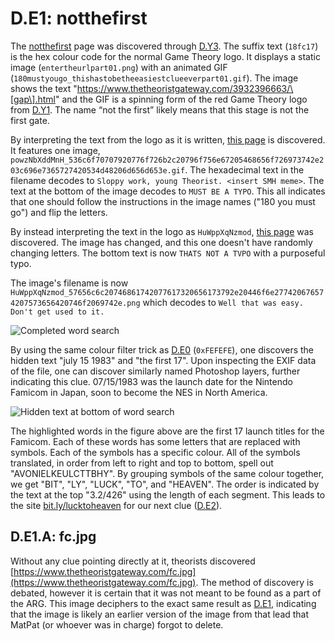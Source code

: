 # D.E1: notthefirst

The [notthefirst](https://www.thetheoristgateway.com/notthefirst18fc17.html) page was discovered through [D.Y3](d.y3.md).
The suffix text \(`18fc17`\) is the hex colour code for the normal Game Theory logo.
It displays a static image \(`entertheurlpart01.png`\) with an animated GIF \(`180mustyougo_thishastobetheeasiestclueeverpart01.gif`\).
The image shows the text "https://www.thetheoristgateway.com/3932396663/\[gap\].html" and the GIF is a spinning form of the red Game Theory logo from [D.Y1](d.y1.md).
The name “not the first” likely means that this stage is not the first gate.

By interpreting the text from the logo as it is written, [this page](https://www.thetheoristgateway.com/3932396663/powzNbXddMnH.html) is discovered.
It features one image, `powzNbXddMnH_536c6f70707920776f726b2c20796f756e67205468656f726973742e203c696e7365727420534d48206d656d653e.gif`.
The hexadecimal text in the filename decodes to `Sloppy work, young Theorist. <insert SMH meme>`.
The text at the bottom of the image decodes to `MUST BE A TYPO`.
This all indicates that one should follow the instructions in the image names \("180 you must go"\) and flip the letters.

By instead interpreting the text in the logo as `HuWppXqNzmod`, [this page](https://www.thetheoristgateway.com/3932396663/HuWppXqNzmod.html) was discovered.
The image has changed, and this one doesn't have randomly changing letters.
The bottom text is now `THATS NOT A TVPO` with a purposeful typo.

The image's filename is now `HuWppXqNzmod_57656c6c20746861742077617320656173792e20446f6e277420676574207573656420746f2069742e.png` which decodes to `Well that was easy. Don't get used to it.`

![Completed word search](../../assets/pre.d.e1.crossword.png)

By using the same colour filter trick as [D.E0](d.e0.md) \(`0xFEFEFE`\), one discovers the hidden text "july 15 1983" and "the first 17".
Upon inspecting the EXIF data of the file, one can discover similarly named Photoshop layers, further indicating this clue.
07/15/1983 was the launch date for the Nintendo Famicom in Japan, soon to become the NES in North America.

![Hidden text at bottom of word search](../../assets/pre.d.e1.hidden-text.png)

The highlighted words in the figure above are the first 17 launch titles for the Famicom.
Each of these words has some letters that are replaced with symbols.
Each of the symbols has a specific colour.
All of the symbols translated, in order from left to right and top to bottom, spell out "AVONIELKEULCTTBHY".
By grouping symbols of the same colour together, we get "BIT", "LY", "LUCK", "TO", and "HEAVEN".
The order is indicated by the text at the top "3.2/426" using the length of each segment.
This leads to the site [bit.ly/lucktoheaven](http://bit.ly/lucktoheaven) for our next clue \([D.E2](d.e2.md)\).

## **D.E1.A: fc.jpg**

Without any clue pointing directly at it, theorists discovered [https://www.thetheoristgateway.com/fc.jpg](https://www.thetheoristgateway.com/fc.jpg).
The method of discovery is debated, however it is certain that it was not meant to be found as a part of the ARG.
This image deciphers to the exact same result as [D.E1](d.e1.md), indicating that the image is likely an earlier version of the image from that lead that MatPat \(or whoever was in charge\) forgot to delete.
